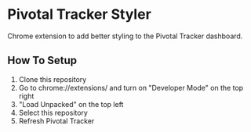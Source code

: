# Pivotal Tracker Styler
Chrome extension to add better styling to the Pivotal Tracker dashboard.
 
## How To Setup
1. Clone this repository
2. Go to chrome://extensions/ and turn on "Developer Mode" on the top right
3. "Load Unpacked" on the top left
4. Select this repository
5. Refresh Pivotal Tracker
